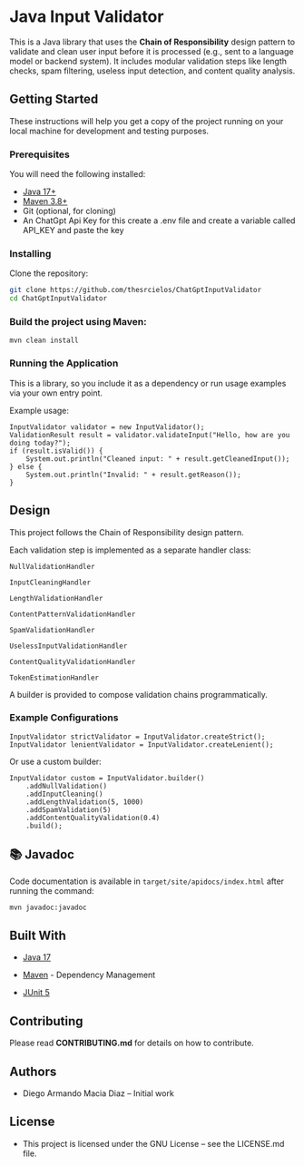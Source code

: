 # Java Input Validator

This is a Java library that uses the **Chain of Responsibility** design pattern to validate and clean user input before it is processed (e.g., sent to a language model or backend system). It includes modular validation steps like length checks, spam filtering, useless input detection, and content quality analysis.

## Getting Started

These instructions will help you get a copy of the project running on your local machine for development and testing purposes.

### Prerequisites

You will need the following installed:

- [Java 17+](https://jdk.java.net/)
- [Maven 3.8+](https://maven.apache.org/install.html)
- Git (optional, for cloning)
- An ChatGpt Api Key for this create a .env file and create a variable called API_KEY and paste the key
### Installing

Clone the repository:

```bash
git clone https://github.com/thesrcielos/ChatGptInputValidator
cd ChatGptInputValidator
```

### Build the project using Maven:
```
mvn clean install
```

### Running the Application
This is a library, so you include it as a dependency or run usage examples via your own entry point.

Example usage:

```
InputValidator validator = new InputValidator();
ValidationResult result = validator.validateInput("Hello, how are you doing today?");
if (result.isValid()) {
    System.out.println("Cleaned input: " + result.getCleanedInput());
} else {
    System.out.println("Invalid: " + result.getReason());
}
```

## Design
This project follows the Chain of Responsibility design pattern.

Each validation step is implemented as a separate handler class:

    NullValidationHandler

    InputCleaningHandler

    LengthValidationHandler

    ContentPatternValidationHandler

    SpamValidationHandler

    UselessInputValidationHandler

    ContentQualityValidationHandler

    TokenEstimationHandler

A builder is provided to compose validation chains programmatically.

### Example Configurations
```
InputValidator strictValidator = InputValidator.createStrict();
InputValidator lenientValidator = InputValidator.createLenient();
```
Or use a custom builder:
```
InputValidator custom = InputValidator.builder()
    .addNullValidation()
    .addInputCleaning()
    .addLengthValidation(5, 1000)
    .addSpamValidation(5)
    .addContentQualityValidation(0.4)
    .build();
```


## 📚 Javadoc

Code documentation is available in `target/site/apidocs/index.html` after running the command:

```bash
mvn javadoc:javadoc
````


## Built With

* [Java 17](https://www.oracle.com/java/technologies/javase/jdk17-archive-downloads.html)

* [Maven](https://maven.apache.org/) - Dependency Management

* [ JUnit 5](https://junit.org/junit5/)

## Contributing

Please read **CONTRIBUTING.md** for details on how to contribute.

## Authors

* Diego Armando Macia Diaz – Initial work

## License

* This project is licensed under the GNU License – see the LICENSE.md file.